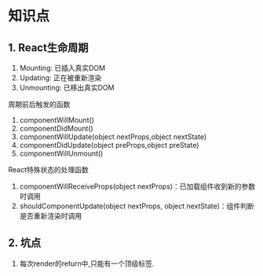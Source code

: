 # 知识点

## 1. React生命周期

1. Mounting: 已插入真实DOM
2. Updating: 正在被重新渲染
3. Unmounting: 已移出真实DOM

周期前后触发的函数

1. componentWillMount()
2. componentDidMount()
3. componentWillUpdate(object nextProps,object nextState)
4. componentDidUpdate(object preProps,object preState)
5. componentWillUnmount()

React特殊状态的处理函数

1. componentWillReceiveProps(object nextProps)：已加载组件收到新的参数时调用
2. shouldComponentUpdate(object nextProps, object nextState)：组件判断是否重新渲染时调用

## 2. 坑点

1. 每次render的return中,只能有一个顶级标签.

